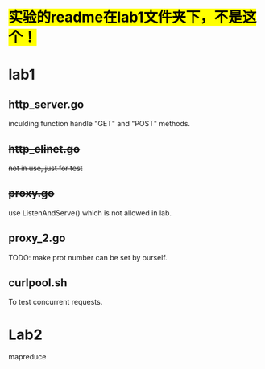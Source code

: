 # <mark>实验的readme在lab1文件夹下，不是这个！</mark>

# lab1

## http_server.go

inculding function handle "GET" and "POST" methods.

## ~~http_clinet.go~~

~~not in use, just for test~~

## ~~proxy.go~~

use ListenAndServe() which is not allowed in lab.

## proxy_2.go

TODO: make prot number can be set by ourself.

## curlpool.sh

To test concurrent requests.

# Lab2

mapreduce